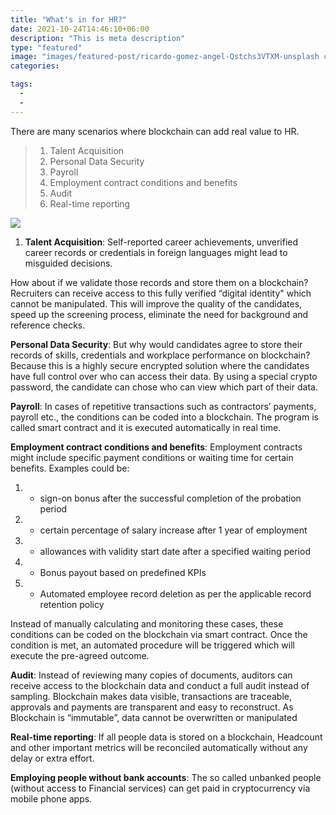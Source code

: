```yaml
---
title: "What's in for HR?"
date: 2021-10-24T14:46:10+06:00
description: "This is meta description"
type: "featured"
image: "images/featured-post/ricardo-gomez-angel-Qstchs3VTXM-unsplash cropped.jpg"
categories: 

tags:
  -
  - 
---
```








There are many scenarios where blockchain can add real value to HR.



> 1. Talent Acquisition
> 3. Personal Data Security
> 2. Payroll
> 3. Employment contract conditions and benefits
> 4. Audit
> 5. Real-time reporting


![](../images/post-img.jpg)


1. **Talent Acquisition**:
Self-reported career achievements, unverified career records or credentials in foreign languages might lead to misguided decisions. 

How about if we validate those records and store them on a blockchain? Recruiters can receive access to this fully verified “digital identity" which cannot be manipulated. This will improve the quality of the candidates, speed up the screening process, eliminate the need for background and reference checks.

**Personal Data Security**: But why would candidates agree to store their records of skills, credentials and workplace performance on blockchain? Because this is a highly secure encrypted solution where the candidates have full control over who can access their data. By using a special crypto password, the candidate can chose who can view which part of their data. 



**Payroll**: 
In cases of repetitive transactions such as contractors’ payments, payroll etc., the conditions can be coded into a blockchain. The program is called smart contract and it is executed automatically in real time.


**Employment contract conditions and benefits**:
Employment contracts might include specific payment conditions or waiting time for certain benefits. Examples could be:
1)	- sign-on bonus after the successful completion of the probation period
2)	- certain percentage of salary increase after 1 year of employment
3)	- allowances with validity start date after a specified waiting period
6)	- Bonus payout based on predefined KPIs
7)	- Automated employee record deletion as per the applicable record retention policy  

Instead of manually calculating and monitoring these cases, these conditions can be coded on the blockchain via smart contract. Once the condition is met, an automated procedure will be triggered which will execute the pre-agreed outcome. 



**Audit**:
Instead of reviewing many copies of documents, auditors can receive access to the blockchain data and conduct a full audit instead of sampling. Blockchain makes data visible, transactions are traceable, approvals and payments are transparent and easy to reconstruct. As Blockchain is “immutable”, data cannot be overwritten or manipulated


**Real-time reporting**: 
If all people data is stored on a blockchain, Headcount and other important metrics will be reconciled automatically without any delay or extra effort. 


**Employing people without bank accounts**: 
The so called unbanked people (without access to Financial services) can get paid in cryptocurrency via mobile phone apps.
